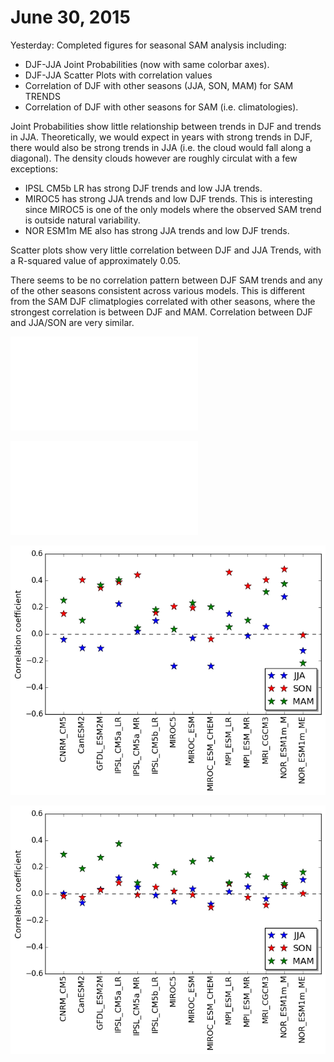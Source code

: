 # June 30, 2015

Yesterday: Completed figures for seasonal SAM analysis including: 
* DJF-JJA Joint Probabilities (now with same colorbar axes). 
* DJF-JJA Scatter Plots with correlation values
* Correlation of DJF with other seasons (JJA, SON, MAM) for SAM TRENDS
* Correlation of DJF with other seasons for SAM (i.e. climatologies). 

Joint Probabilities show little relationship between trends in DJF and trends in JJA. Theoretically, we would expect in years with strong trends in DJF, there would also be strong trends in JJA (i.e. the cloud would fall along a diagonal). 
The density clouds however are roughly circulat with a few exceptions: 
* IPSL CM5b LR has strong DJF trends and low JJA trends. 
* MIROC5 has strong JJA trends and low DJF trends. This is interesting since MIROC5 is one of the only models where the observed SAM trend is outside natural variability. 
* NOR ESM1m ME also has strong JJA trends and low DJF trends. 

Scatter plots show very little correlation between DJF and JJA Trends, with a R-squared value of approximately 0.05. 

There seems to be no correlation pattern between DJF SAM trends and any of the other seasons consistent across various models.
This is different from the SAM DJF climatplogies correlated with other seasons, where the strongest correlation is between DJF and MAM. Correlation between DJF and JJA/SON are very similar.  


![DJF-JJA Joint Probabilities](files/DJF_JJA_joint_probabilities.pdf)

![DJF-JJA Scatter Plots](files/DJF_JJA_scatter.pdf)

![SAM Seasons Correlations - Trends](files/sam_djf_seasons_trend_corr.png)

![SAM Seasons Correlations - Climatologies](files/sam_djf_seasons_corr.png)
